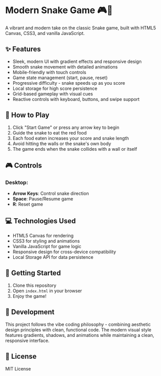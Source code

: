 # Modern Snake Game 🎮🐍

A vibrant and modern take on the classic Snake game, built with HTML5 Canvas, CSS3, and vanilla JavaScript.


## ✨ Features

- Sleek, modern UI with gradient effects and responsive design
- Smooth snake movement with detailed animations
- Mobile-friendly with touch controls
- Game state management (start, pause, reset)
- Progressive difficulty - snake speeds up as you score
- Local storage for high score persistence
- Grid-based gameplay with visual cues
- Reactive controls with keyboard, buttons, and swipe support

## 🎯 How to Play

1. Click "Start Game" or press any arrow key to begin
2. Guide the snake to eat the red food
3. Each food eaten increases your score and snake length
4. Avoid hitting the walls or the snake's own body
5. The game ends when the snake collides with a wall or itself

## 🎮 Controls

### Desktop:
- **Arrow Keys**: Control snake direction
- **Space**: Pause/Resume game
- **R**: Reset game


## 💻 Technologies Used

- HTML5 Canvas for rendering
- CSS3 for styling and animations
- Vanilla JavaScript for game logic
- Responsive design for cross-device compatibility
- Local Storage API for data persistence

## 🚀 Getting Started

1. Clone this repository
2. Open `index.html` in your browser
3. Enjoy the game!

## 🔧 Development

This project follows the vibe coding philosophy - combining aesthetic design principles with clean, functional code. The modern visual style features gradients, shadows, and animations while maintaining a clean, responsive interface.


## 📄 License

MIT License